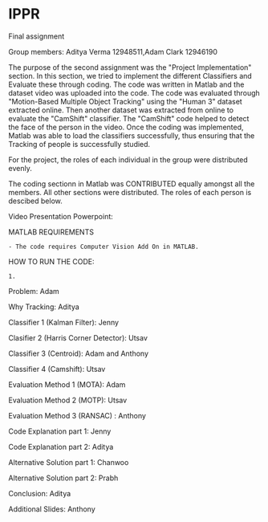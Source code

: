 # IPPR
Final assignment

Group members:
Aditya Verma 12948511,Adam Clark 12946190
  
The purpose of the second assignment was the "Project Implementation" section. 
In this section, we tried to implement the different Classifiers and Evaluate these through coding. 
The code was written in Matlab and the dataset video was uploaded into the code.
The code was evaluated through "Motion-Based Multiple Object Tracking" using the "Human 3" dataset extracted online. 
Then another dataset was extracted from online to evaluate the "CamShift" classifier. The "CamShift" code helped to detect the face of the person in the video. 
Once the coding was implemented, Matlab was able to load the classifiers successfully, thus ensuring that the Tracking of people is successfully studied. 

For the project, the roles of each individual in the group were distributed evenly. 

The coding sectionn in Matlab was CONTRIBUTED equally amongst all the members. All other sections were distributed. The roles of each person is descibed below.

Video Presentation Powerpoint: 


MATLAB REQUIREMENTS

	- The code requires Computer Vision Add On in MATLAB. 
	

HOW TO RUN THE CODE:

	1. 


Problem: Adam

Why Tracking: Aditya

Classifier 1 (Kalman Filter): Jenny

Clasifier 2 (Harris Corner Detector): Utsav

Classifier 3 (Centroid): Adam and Anthony

Classifier 4 (Camshift): Utsav

Evaluation Method 1 (MOTA): Adam

Evaluation Method 2 (MOTP): Utsav

Evaluation Method 3 (RANSAC) : Anthony

Code Explanation part 1: Jenny

Code Explanation part 2: Aditya

Alternative Solution part 1: Chanwoo 

Alternative Solution part 2: Prabh 

Conclusion: Aditya

Additional Slides: Anthony 



